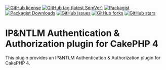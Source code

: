 [![GitHub license](https://img.shields.io/github/license/fawno/FawnoAuthenticator)](https://github.com/fawno/FawnoAuthenticator/blob/master/LICENSE)
[![GitHub tag (latest SemVer)](https://img.shields.io/github/v/tag/fawno/FawnoAuthenticator.svg)](https://github.com/fawno/FawnoAuthenticator/tags)
[![Packagist](https://img.shields.io/packagist/v/fawno/authentication)](https://packagist.org/packages/fawno/authentication)
[![Packagist Downloads](https://img.shields.io/packagist/dt/fawno/authentication)](https://packagist.org/packages/fawno/authentication/stats)
[![GitHub issues](https://img.shields.io/github/issues/fawno/FawnoAuthenticator)](https://github.com/fawno/FawnoAuthenticator/issues)
[![GitHub forks](https://img.shields.io/github/forks/fawno/FawnoAuthenticator)](https://github.com/fawno/FawnoAuthenticator/network)
[![GitHub stars](https://img.shields.io/github/stars/fawno/FawnoAuthenticator)](https://github.com/fawno/FawnoAuthenticator/stargazers)

# IP&NTLM Authentication & Authorization plugin for CakePHP 4

This plugin provides an IP&NTLM Authentication & Authorization plugin for CakePHP 4.
